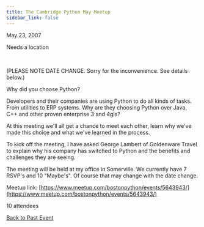 ```yaml
---
title: The Cambridge Python May Meetup
sidebar_link: false
---
```


May 23, 2007


Needs a location

   

(PLEASE NOTE DATE CHANGE. Sorry for the inconvenience. See details below.)

Why did you choose Python?

Developers and their companies are using Python to do all kinds of tasks. From utilities to ERP systems. Why are they choosing Python over Java, C++ and other proven enterprise 3 and 4gls?

At this meeting we'll all get a chance to meet each other, learn why we've made this choice and what we've learned in the process.

To kick off the meeting, I have asked George Lambert of Goldenware Travel to explain why his company has switched to Python and the benefits and challenges they are seeing.

The meeting will be held at my office in Somerville. We currently have 7 RSVP's and 10 "Maybe's". Of course that may change with the date change.


Meetup link: [https://www.meetup.com/bostonpython/events/5643943/](https://www.meetup.com/bostonpython/events/5643943/)

10 attendees

[Back to Past Event](past-events.md)